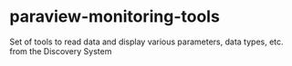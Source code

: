 # paraview-monitoring-tools
Set of tools to read data and display various parameters, data types, etc. from the Discovery System
